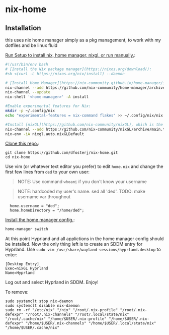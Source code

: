 # nix-home
## Installation
this uses nix home manager simply as a pkg management, to work with my dotfiles and be linux fluid


[Run Setup to install nix, home manager, nixgl. or run manually.](https://nixos.org/download/):
```bash
#!/usr/bin/env bash
# [Install the Nix package manager](https://nixos.org/download/):
#sh <(curl -L https://nixos.org/nix/install) --daemon

# [Install Home Manager](https://nix-community.github.io/home-manager/index.xhtml#sec-install-standalone):
nix-channel --add https://github.com/nix-community/home-manager/archive/master.tar.gz home-manager
nix-channel --update
nix-shell '<home-manager>' -A install

#Enable experimental features for Nix:
mkdir -p ~/.config/nix
echo "experimental-features = nix-command flakes" >> ~/.config/nix/nix.conf

#Install [nixGL](https://github.com/nix-community/nixGL), which is the program that [enables Hyprland](https://wiki.hyprland.org/Nix/Hyprland-on-other-distros/) to run:
nix-channel --add https://github.com/nix-community/nixGL/archive/main.tar.gz nixgl && nix-channel --update
nix-env -iA nixgl.auto.nixGLDefault
```

[Clone this repo.](https://nixos.org/download/):
```
git clone https://github.com/dfosterj/nix-home.git
cd nix-home
```

Use vim (or whatever text editor you prefer) to edit `home.nix` and change the first few lines from `ded` to your own user:
> NOTE: Use command `whoami` if you don't know your username

> NOTE: hardcoded my user's name. sed all 'ded'. TODO: make username var throughout
```
  home.username = "ded";
  home.homeDirectory = "/home/ded";
```


[Install the home manager config.](https://nixos.org/download/):
```bash
home-manager switch
```

At this point Hyprland and all applictions in the home manager config should be installed.
Now the only thing left is to create an SDDM entry for Hyprland.  Use `sudo vim /usr/share/wayland-sessions/hyprland.desktop` to enter:
```
[Desktop Entry]
Exec=nixGL Hyprland
Name=Hyprland
```

Log out and select Hyprland in SDDM.  Enjoy!

To remove:
```
sudo systemclt stop nix-daemon
sudo systemclt disable nix-daemon
sudo rm -rf "/etc/nix" "/nix" "/root/.nix-profile" "/root/.nix-defexpr" "/root/.nix-channels" "/root/.local/state/nix" "/root/.cache/nix" "/home/$USER/.nix-profile" "/home/$USER/.nix-defexpr" "/home/$USER/.nix-channels" "/home/$USER/.local/state/nix" "/home/$USER/.cache/nix"
```

